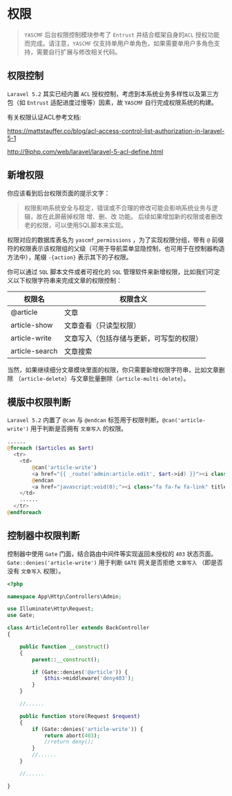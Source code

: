 # 权限

>   `YASCMF` 后台权限控制模块参考了 `Entrust` 并结合框架自身的`ACL` 授权功能而完成。请注意，`YASCMF` 仅支持单用户单角色，如果需要单用户多角色支持，需要自行扩展与修改相关代码。

## 权限控制

`Laravel 5.2` 其实已经内置 `ACL` 授权控制，考虑到本系统业务多样性以及第三方包（如 `Entrust` 适配进度过慢等）因素，故 `YASCMF` 自行完成权限系统的构建。

有关权限认证ACL参考文档:

https://mattstauffer.co/blog/acl-access-control-list-authorization-in-laravel-5-1

http://9iphp.com/web/laravel/laravel-5-acl-define.html

## 新增权限

你应该看到后台权限页面的提示文字：

>   权限影响系统安全与稳定，错误或不合理的修改可能会影响系统业务与逻辑，故在此屏蔽掉权限 增、删、改 功能。
后续如果增加新的权限或者删改老的权限，可以使用SQL脚本来实现。

权限对应的数据库表名为 `yascmf_permissions` ，为了实现权限分组，带有 `@` 前缀符的权限表示该权限组的父级（可用于导航菜单显隐控制，也可用于在控制器构造方法中），尾缀 `-{action}` 表示其下的子权限。

你可以通过 `SQL` 脚本文件或者可视化的 `SQL` 管理软件来新增权限，比如我们可定义以下权限字符串来完成文章的权限控制：

权限名 | 权限含义
----- | -----
@article | 文章
article-show | 文章查看（只读型权限）
article-write | 文章写入（包括存储与更新，可写型的权限）
article-search | 文章搜索

当然，如果继续细分文章模块里面的权限，你只需要新增权限字符串，比如文章删除 （`article-delete`）与文章批量删除（`article-multi-delete`）。


## 模版中权限判断

`Laravel 5.2` 内置了 `@can` 与 `@endcan` 标签用于权限判断。`@can('article-write')` 用于判断是否拥有 `文章写入` 的权限。

```php
......
@foreach ($articles as $art)
  <tr>
    <td>
        @can('article-write')
        <a href="{{ _route('admin:article.edit', $art->id) }}"><i class="fa fa-fw fa-pencil" title="修改"></i></a>
        @endcan
        <a href="javascript:void(0);"><i class="fa fa-fw fa-link" title="预览"></i></a>
    </td>
    ......
  </tr>
@endforeach
```

## 控制器中权限判断

控制器中使用 `Gate` 门面，结合路由中间件等实现返回未授权的 `403` 状态页面。`Gate::denies('article-write')` 用于判断 `GATE` 网关是否拒绝 `文章写入` （即是否没有 `文章写入` 权限）。

```php
<?php

namespace App\Http\Controllers\Admin;

use Illuminate\Http\Request;
use Gate;

class ArticleController extends BackController
{

    public function __construct()
    {
        parent::__construct();

        if (Gate::denies('@article')) {
            $this->middleware('deny403');
        }
    }

    //......

    public function store(Request $request)
    {
        if (Gate::denies('article-write')) {
            return abort(403);
            //return deny();
        }
        //......
    }

    //......

}
```
